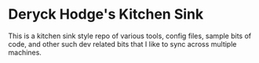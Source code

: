 # Deryck Hodge's Kitchen Sink

This is a kitchen sink style repo of various tools, config files,
sample bits of code, and other such dev related bits that I
like to sync across multiple machines.
